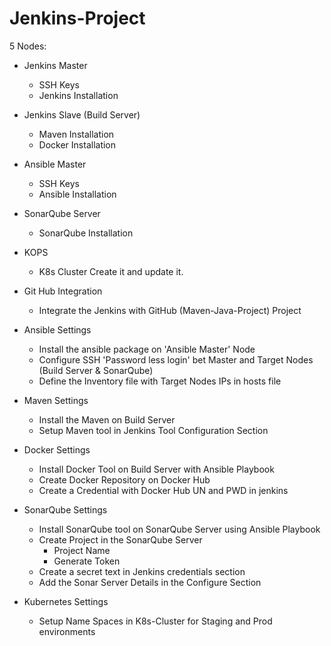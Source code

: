 # Jenkins-Project

5 Nodes:
  - Jenkins Master
    - SSH Keys
    - Jenkins Installation
  - Jenkins Slave (Build Server)
    - Maven Installation
    - Docker Installation
  - Ansible Master
    - SSH Keys
    - Ansible Installation
  - SonarQube Server
    - SonarQube Installation
  - KOPS
    - K8s Cluster Create it and update it.



- Git Hub Integration
  - Integrate the Jenkins with GitHub (Maven-Java-Project) Project

- Ansible Settings
  - Install the ansible package on 'Ansible Master' Node
  - Configure SSH 'Password less login' bet Master and Target Nodes (Build Server & SonarQube)
  - Define the Inventory file with Target Nodes IPs in hosts file

- Maven Settings
  - Install the Maven on Build Server
  - Setup Maven tool in Jenkins Tool Configuration Section

- Docker Settings
  - Install Docker Tool on Build Server with Ansible Playbook
  - Create Docker Repository on Docker Hub
  - Create a Credential with Docker Hub UN and PWD in jenkins

- SonarQube Settings
  - Install SonarQube tool on SonarQube Server using Ansible Playbook
  - Create Project in the SonarQube Server
      - Project Name
      - Generate Token
  - Create a secret text in Jenkins credentials section
  - Add the Sonar Server Details in the Configure Section

- Kubernetes Settings
  - Setup Name Spaces in K8s-Cluster for Staging and Prod environments
